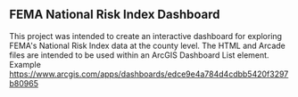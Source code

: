 ## FEMA National Risk Index Dashboard

This project was intended to create an interactive dashboard for exploring FEMA's National Risk Index data at the county level. The HTML and Arcade files are intended to be used within an ArcGIS Dashboard List element. Example https://www.arcgis.com/apps/dashboards/edce9e4a784d4cdbb5420f3297b80965
